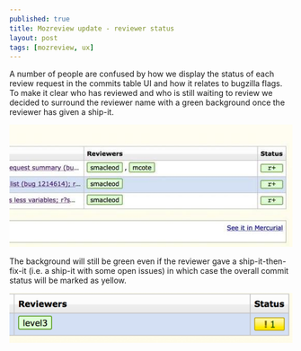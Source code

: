 ```yaml
---
published: true
title: Mozreview update - reviewer status
layout: post
tags: [mozreview, ux]
---
```

A number of people are confused by how we display the status of each review request in the commits table UI and how it relates to bugzilla flags. To make it clear who has reviewed and who is still waiting to review we decided to surround the reviewer name with a green background once the reviewer has given a ship-it.

![](/public/images/uuE1CN5.jpg)

The background will still be green even if the reviewer gave a ship-it-then-fix-it (i.e. a ship-it with some open issues) in which case the overall commit status will be marked as yellow.

![](/public/images/gDxfHId.png)